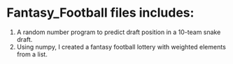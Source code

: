 # Fantasy_Football files includes:

1) A random number program to predict draft position in a 10-team snake draft. 
2) Using numpy, I created a fantasy football lottery with weighted elements from a list.
